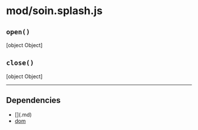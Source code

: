 # mod/soin.splash.js
## `open()`

[object Object]

## `close()`

[object Object]


----

## Dependencies
* [$]($.md)
* [dom](dom.md)
